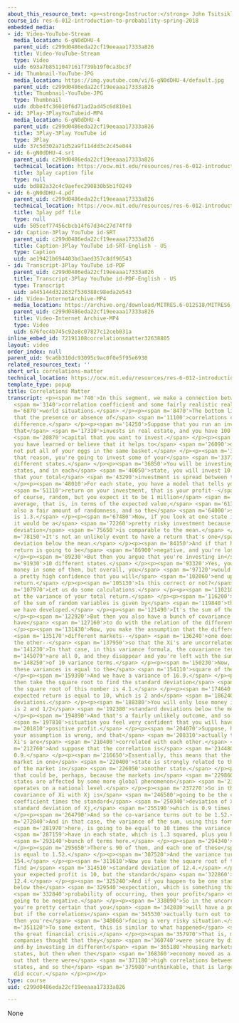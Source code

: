 ```yaml
---
about_this_resource_text: <p><strong>Instructor:</strong> John Tsitsiklis</p>
course_id: res-6-012-introduction-to-probability-spring-2018
embedded_media:
- id: Video-YouTube-Stream
  media_location: 6-gN0dDHU-4
  parent_uid: c299d0486eda22cf19eeaaa17333a826
  title: Video-YouTube-Stream
  type: Video
  uid: 693a7b8511047161f739b19f0ca3bc3f
- id: Thumbnail-YouTube-JPG
  media_location: https://img.youtube.com/vi/6-gN0dDHU-4/default.jpg
  parent_uid: c299d0486eda22cf19eeaaa17333a826
  title: Thumbnail-YouTube-JPG
  type: Thumbnail
  uid: dbbe4fc36010f6d71ad2ad45c6d810e1
- id: 3Play-3PlayYouTubeid-MP4
  media_location: 6-gN0dDHU-4
  parent_uid: c299d0486eda22cf19eeaaa17333a826
  title: 3Play-3Play YouTube id
  type: 3Play
  uid: 37c5d302a71d52a9f114dd3c2c45e044
- id: 6-gN0dDHU-4.srt
  parent_uid: c299d0486eda22cf19eeaaa17333a826
  technical_location: https://ocw.mit.edu/resources/res-6-012-introduction-to-probability-spring-2018/part-i-the-fundamentals/correlations-matter/6-gN0dDHU-4.srt
  title: 3play caption file
  type: null
  uid: bd882a32c4c9aefec290830b5b1f0249
- id: 6-gN0dDHU-4.pdf
  parent_uid: c299d0486eda22cf19eeaaa17333a826
  technical_location: https://ocw.mit.edu/resources/res-6-012-introduction-to-probability-spring-2018/part-i-the-fundamentals/correlations-matter/6-gN0dDHU-4.pdf
  title: 3play pdf file
  type: null
  uid: 505cef77456cbcb14f67d34c27d74ff0
- id: Caption-3Play YouTube id-SRT
  parent_uid: c299d0486eda22cf19eeaaa17333a826
  title: Caption-3Play YouTube id-SRT-English - US
  type: Caption
  uid: ae19421b694403bd3aed357c8df96543
- id: Transcript-3Play YouTube id-PDF
  parent_uid: c299d0486eda22cf19eeaaa17333a826
  title: Transcript-3Play YouTube id-PDF-English - US
  type: Transcript
  uid: a445144d322632f530388c98eda2e543
- id: Video-InternetArchive-MP4
  media_location: https://archive.org/download/MITRES.6-012S18/MITRES6_012S18_L12-11_300k.mp4
  parent_uid: c299d0486eda22cf19eeaaa17333a826
  title: Video-Internet Archive-MP4
  type: Video
  uid: 676fec4b745c92e8c07827c12ceb031a
inline_embed_id: 72191108correlationsmatter32638805
layout: video
order_index: null
parent_uid: 9ca6b310dc93095c9ac0f0e5f95e6930
related_resources_text: ''
short_url: correlations-matter
technical_location: https://ocw.mit.edu/resources/res-6-012-introduction-to-probability-spring-2018/part-i-the-fundamentals/correlations-matter
template_type: popup
title: Correlations Matter
transcript: <p><span m='740'>In this segment, we make a connection between the</span>
  <span m='3140'>correlation coefficient and some fairly realistic real</span> <span
  m='6870'>world situations.</span> </p><p><span m='8470'>The bottom line will be
  that the presence or absence of</span> <span m='11100'>correlations can make a huge
  difference.</span> </p><p><span m='14250'>Suppose that you run an investment company
  that</span> <span m='17310'>invests in real estate, and you have 100 million of</span>
  <span m='20870'>capital that you want to invest.</span> </p><p><span m='23020'>Now
  you have learned or believe that it helps to</span> <span m='26090'>diversify, to
  not put all of your eggs in the same basket.</span> </p><p><span m='30290'>And for
  that reason, you're going to invest some of your</span> <span m='33770'>money into
  different states.</span> </p><p><span m='36850'>You will be investing in 10 different
  states, and in each</span> <span m='40050'>state, you will invest 10 million so
  that your total</span> <span m='43290'>investment is spread between those 10 states.</span>
  </p><p><span m='48010'>For each state, you have a model that tells you that the</span>
  <span m='51110'>return on your investment, that is your profit--</span> <span m='54190'>It's,
  of course, random, but you expect it to be 1 million</span> <span m='57730'>on the
  average, that is, in terms of the expected value,</span> <span m='61380'>but there's
  also a fair amount of randomness, and so the</span> <span m='64000'>standard deviation
  is 1.3.</span> </p><p><span m='67480'>Now, if you look at one state in isolation,
  it would be a</span> <span m='72260'>pretty risky investment because the standard
  deviation</span> <span m='75650'>is comparable to the mean.</span> </p><p><span
  m='78150'>It's not an unlikely event to have a return that's one</span> <span m='81780'>standard
  deviation below the mean.</span> </p><p><span m='84150'>And if that happens, your
  return is going to be</span> <span m='86900'>negative, and you're losing money.</span>
  </p><p><span m='89230'>But then you argue that you're investing in</span> <span
  m='91930'>10 different states.</span> </p><p><span m='93320'>Yes, you might lose
  money in some of them, but overall, you</span> <span m='97120'>would expect to have
  a pretty high confidence that you will</span> <span m='102060'>end up having a positive
  return.</span> </p><p><span m='105130'>Is this correct or not?</span> </p><p><span
  m='107970'>Let us do some calculations.</span> </p><p><span m='110210'>We will look
  at the variance of your total return.</span> </p><p><span m='116200'>The variance
  of the sum of random variables is given by</span> <span m='119840'>the formula that
  we have developed.</span> </p><p><span m='121490'>It's the sum of the variances.</span>
  </p><p><span m='122920'>But then you also have a bunch of covariance terms that
  have</span> <span m='127160'>to do with the relation of the different random variables.</span>
  </p><p><span m='131430'>Now, you make the assumption that the different states are</span>
  <span m='135170'>different markets--</span> <span m='136240'>one doesn't affect
  the other--</span> <span m='137950'>so that the Xi's are uncorrelated.</span> </p><p><span
  m='141230'>In that case, in this variance formula, the covariance terms</span> <span
  m='145079'>are all 0, and they disappear and you're left with the sum</span> <span
  m='148250'>of 10 variance terms.</span> </p><p><span m='150230'>Now, each one of
  these variances is equal to the</span> <span m='154110'>square of the standard deviation.</span>
  </p><p><span m='159390'>And we have a variance of 16.9.</span> </p><p><span m='165360'>You
  then take the square root to find the standard deviation</span> <span m='169350'>and
  the square root of this number is 4.1.</span> </p><p><span m='174640'>Now, your
  expected return is equal to 10, which is 2 and</span> <span m='186240'>1/2 standard
  deviations.</span> </p><p><span m='188380'>You will only lose money if the outcome
  is 2 and 1/2</span> <span m='192380'>standard deviations below the mean.</span>
  </p><p><span m='194890'>And that's a fairly unlikely outcome, and so in this</span>
  <span m='197810'>situation you feel very confident that you will have a</span> <span
  m='201810'>positive profit.</span> </p><p><span m='204070'>Suppose, however, that
  your assumption is wrong, and that</span> <span m='208310'>actually the different
  Xi's are</span> <span m='210400'>correlated with each other.</span> </p><p><span
  m='212760'>And suppose that the correlation is</span> <span m='214480'>pretty high,
  0.9.</span> </p><p><span m='216650'>Essentially, this means that the real estate
  market in one</span> <span m='220400'>state is strongly related to the behavior
  of the market in</span> <span m='226050'>another state.</span> </p><p><span m='227270'>And
  that could be, perhaps, because the markets in</span> <span m='229860'>different
  states are affected by some more global phenomenon</span> <span m='233880'>that
  operates on a national level.</span> </p><p><span m='237270'>So in this case, the
  covariance of Xi with Xj is</span> <span m='246580'>going to be the correlation
  coefficient times the standard</span> <span m='250340'>deviation of Xi times the
  standard deviation of Xj,</span> <span m='255190'>which is 0.9 times 1.3 times 1.3.</span>
  </p><p><span m='264790'>And so the co-variance turns out to be 1.52.</span> </p><p><span
  m='272840'>And in that case, the variance of the sum, using this formula</span>
  <span m='281970'>here, is going to be equal to 10 times the variance that you</span>
  <span m='287159'>have in each state, which is 1.3 squared, plus you have a</span>
  <span m='293140'>bunch of terms here.</span> </p><p><span m='294340'>How many terms?</span>
  </p><p><span m='295650'>There's 90 of them, and each one of these</span> <span m='300960'>terms
  is equal to 1.52.</span> </p><p><span m='307520'>And the variance turns out to be
  154.</span> </p><p><span m='311610'>Now you take the square root of that, and you
  find a</span> <span m='314510'>standard deviation of 12.4.</span> </p><p><span m='319010'>Now,
  your expected profit is 10, but the standard</span> <span m='322860'>deviation is
  12.4.</span> </p><p><span m='325240'>And if you happen to be one standard deviation
  below the</span> <span m='329540'>expectation, which is something that has a sizable</span>
  <span m='332840'>probability of occurring, then your profit</span> <span m='335890'>is
  going to be negative.</span> </p><p><span m='338090'>So in the uncorrelated case,
  you're pretty certain that you</span> <span m='342030'>will have a positive profit,
  but if the correlations</span> <span m='345530'>actually turn out to be significant,
  then you're</span> <span m='348060'>facing a very risky situation.</span> </p><p><span
  m='351120'>To some extent, this is similar to what happened</span> <span m='354740'>during
  the great financial crisis.</span> </p><p><span m='357970'>That is, many investment
  companies thought that they</span> <span m='360740'>were secure by diversifying
  and by investing in different</span> <span m='365180'>housing markets in different
  states, but then when the</span> <span m='368360'>economy moved as a whole, it turned
  out that there were</span> <span m='371180'>high correlations between the different
  states, and so the</span> <span m='375980'>unthinkable, that is large losses, actually
  did occur.</span> </p><p></p>
type: course
uid: c299d0486eda22cf19eeaaa17333a826

---
```

None